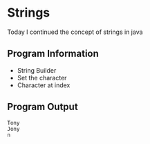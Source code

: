 # Strings
Today I continued the concept of strings in java

## Program Information
* String Builder
* Set the character
* Character at index

## Program Output
```
Tony
Jony
n
```
